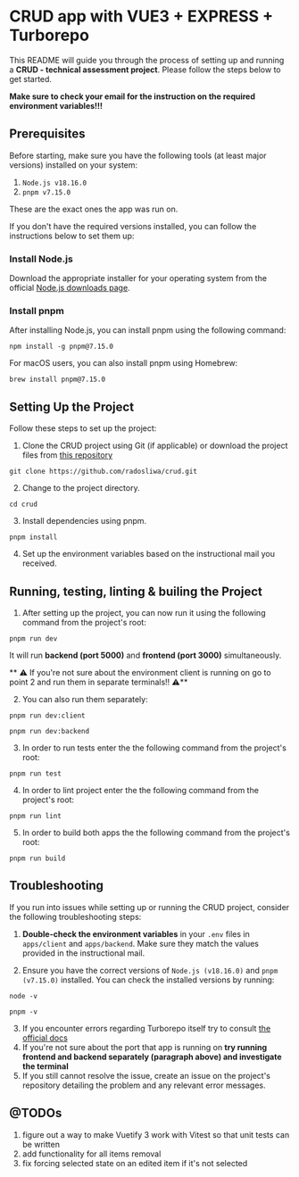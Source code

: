 
#   CRUD app with VUE3 + EXPRESS + Turborepo

This README will guide you through the process of setting up and running a **CRUD - technical assessment project**. Please follow the steps below to get started. 

**Make sure to check your email for the instruction on the required environment variables!!!**

## Prerequisites

Before starting, make sure you have the following tools (at least major versions) installed on your system:

1.  `Node.js v18.16.0`
2.  `pnpm v7.15.0`

These are the exact ones the app was run on.

If you don't have the required versions installed, you can follow the instructions below to set them up:

### Install Node.js

Download the appropriate installer for your operating system from the official [Node.js downloads page](https://nodejs.org/en/download/).

### Install pnpm

After installing Node.js, you can install pnpm using the following command:

```
npm install -g pnpm@7.15.0
```

For macOS users, you can also install pnpm using Homebrew:

```
brew install pnpm@7.15.0 
```
## Setting Up the Project

Follow these steps to set up the project:

1.  Clone the CRUD project using Git (if applicable) or download the project files from [this repository](https://github.com/radosliwa/crud)
```
git clone https://github.com/radosliwa/crud.git 
```
2.  Change to the project directory.
```
cd crud
```
3.  Install dependencies using pnpm.
```
pnpm install
``` 

4.  Set up the environment variables based on the instructional mail you received. 

## Running, testing, linting & builing the Project

1. After setting up the project, you can now run it using the following command from the project's root:
```
pnpm run dev
```
It will run **backend  (port 5000)** and **frontend (port 3000)** simultaneously. 

** ⚠️ If you're not sure about the environment client is running on go to point 2 and run them in separate terminals!! ⚠️**

2. You can also run them separately:
```
pnpm run dev:client
```
```
pnpm run dev:backend
```

3. In order to run tests enter the the following command from the project's root:
```
pnpm run test
```
4. In order to lint project enter the the following command from the project's root:
```
pnpm run lint
```
5. In order to build both apps the the following command from the project's root:
```
pnpm run build
```

## Troubleshooting

If you run into issues while setting up or running the CRUD project, consider the following troubleshooting steps:

1.  **Double-check the environment variables** in your `.env` files in `apps/client` and `apps/backend`. Make sure they match the values provided in the instructional mail.
    
2.  Ensure you have the correct versions of `Node.js (v18.16.0)` and `pnpm (v7.15.0)` installed. You can check the installed versions by running:
```
node -v
```
```
pnpm -v
``` 
3.  If you encounter errors regarding Turborepo itself try to consult [the official docs](https://turbo.build/repo/docs/troubleshooting)
4. If you're not sure about the port that app is running on **try running frontend and backend separately (paragraph above) and investigate the terminal**
5.  If you still cannot resolve the issue, create an issue on the project's repository detailing the problem and any relevant error messages.

## @TODOs
1. figure out a way to make Vuetify 3 work with Vitest so that unit tests can be written
2. add functionality for all items removal
3. fix forcing selected state on an edited item if it's not selected